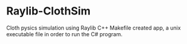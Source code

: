 # Raylib-ClothSim
Cloth pysics simulation using Raylib C++
Makefile created app, a unix executable file in order to run the C# program.